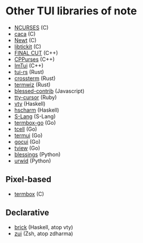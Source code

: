 # Other TUI libraries of note

* [NCURSES](https://invisible-island.net/ncurses/) (C)
* [caca](http://caca.zoy.org/wiki/libcaca) (C)
* [Newt](https://pagure.io/newt) (C)
* [libtickit](http://www.leonerd.org.uk/code/libtickit/) (C)
* [FINAL CUT](https://github.com/gansm/finalcut) (C++)
* [CPPurses](https://github.com/a-n-t-h-o-n-y/CPPurses) (C++)
* [ImTui](https://github.com/ggerganov/imtui) (C++)
* [tui-rs](https://github.com/fdehau/tui-rs) (Rust)
* [crossterm](https://github.com/crossterm-rs/crossterm) (Rust)
* [termwiz](https://github.com/wez/wezterm/tree/master/termwiz) (Rust)
* [blessed-contrib](https://github.com/yaronn/blessed-contrib) (Javascript)
* [tty-cursor](https://github.com/piotrmurach/tty-cursor) (Ruby)
* [vty](http://hackage.haskell.org/package/vty) (Haskell)
* [hscharm](https://hackage.haskell.org/package/hscharm) (Haskell)
* [S-Lang](http://www.jedsoft.org/slang/) (S-Lang)
* [termbox-go](https://github.com/nsf/termbox-go) (Go)
* [tcell](https://github.com/gdamore/tcell) (Go)
* [termui](https://github.com/gizak/termui) (Go)
* [gocui](https://github.com/jroimartin/gocui) (Go)
* [tview](https://github.com/rivo/tview) (Go)
* [blessings](https://github.com/erikrose/blessings) (Python)
* [urwid](https://github.com/urwid/urwid) (Python)

## Pixel-based

* [termbox](https://github.com/nsf/termbox) (C)

## Declarative

* [brick](https://github.com/jtdaugherty/brick) (Haskell, atop vty)
* [zui](https://github.com/zdharma/zui) (Zsh, atop zdharma)
